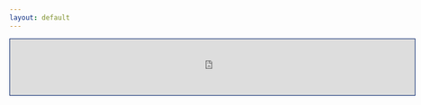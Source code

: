 ```yaml
---
layout: default
---
```

<iframe src="https://rsph.hosted.panopto.com/Panopto/Pages/Embed.aspx?id=80c891b4-8c79-4980-a875-ac1d01402c38&autoplay=false&offerviewer=true&showtitle=true&showbrand=false&start=2720&interactivity=all" height="100" width="720" style="border: 1px solid #012169;" allowfullscreen allow="autoplay"></iframe>
